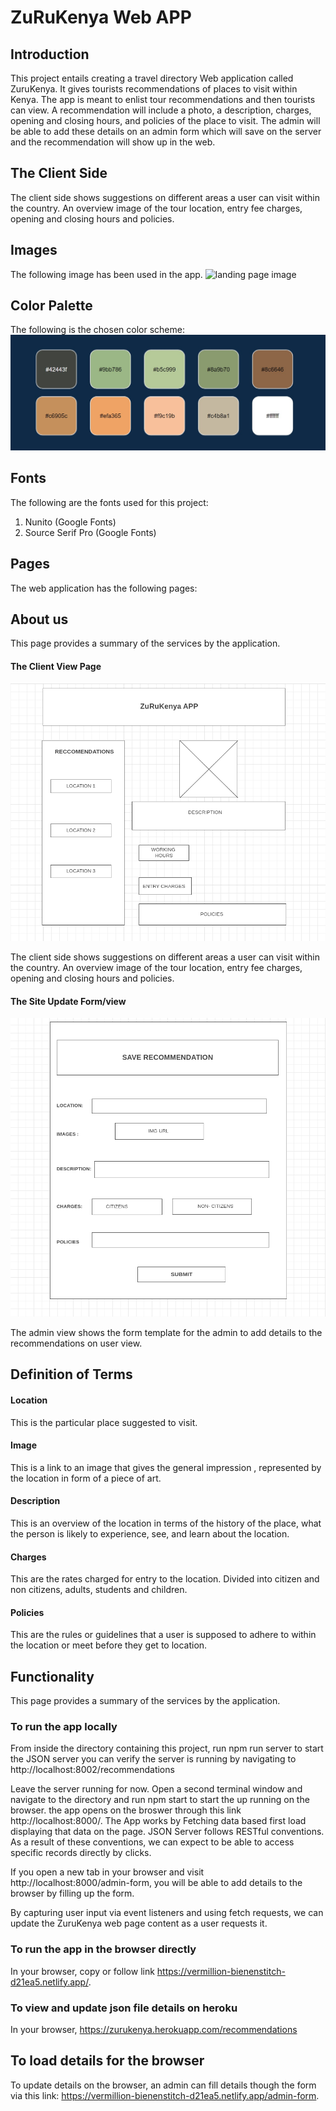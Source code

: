 # ZuRuKenya Web APP

## Introduction

This project entails creating a travel directory Web application called ZuruKenya. It gives tourists recommendations of places to visit within Kenya. The app is meant to enlist tour recommendations and then tourists can view. A recommendation will include a photo, a description, charges, opening and closing hours, and policies of the place to visit. The admin will be able to add these details on an admin form which will save on the server and the recommendation will show up in the web.

## The Client Side

The client side shows suggestions on different areas a user can visit within the country. An overview image of the tour location, entry fee charges, opening and closing hours and policies.

## Images

The following image has been used in the app.
![landing page image](public/image/safari.jpeg)

## Color Palette

The following is the chosen color scheme:
![Color palette](public/image/themecolors.jpeg)

## Fonts

The following are the fonts used for this project:

1. Nunito (Google Fonts)
1. Source Serif Pro (Google Fonts)

## Pages

The web application has the following pages:

## About us

This page provides a summary of the services by the application.

#### The Client View Page

![Client View Page](public/image/clientview.png)

The client side shows suggestions on different areas a user can visit within the country. An overview image of the tour location, entry fee charges, opening and closing hours and policies.

#### The Site Update Form/view

![Admin Form View Page](public/image/adminview.png)

The admin view shows the form template for the admin to add details to the recommendations on user view.

## Definition of Terms

#### Location

This is the particular place suggested to visit.

#### Image

This is a link to an image that gives the general impression , represented by the location in form of a piece of art.

#### Description

This is an overview of the location in terms of the history of the place, what the person is likely to experience, see, and learn about the location.

#### Charges

This are the rates charged for entry to the location. Divided into citizen and non citizens, adults, students and children.

#### Policies

This are the rules or guidelines that a user is supposed to adhere to within the location or meet before they get to location.

## Functionality

This page provides a summary of the services by the application.

### To run the app locally

From inside the directory containing this project, run npm run server to start the JSON server you can verify the server is running by navigating to http://localhost:8002/recommendations

Leave the server running for now. Open a second terminal window and navigate to the directory and run npm start to start the up running on the browser. the app opens on the broswer through this link http://localhost:8000/. The App works by Fetching data based first load displaying that data on the page. JSON Server follows RESTful conventions. As a result of these conventions, we can expect to be able to access specific records directly by clicks.

If you open a new tab in your browser and visit http://localhost:8000/admin-form, you will be able to add details to the browser by filling up the form.

By capturing user input via event listeners and using fetch requests, we can update the ZuruKenya web page content as a user requests it.

### To run the app in the browser directly

In your browser, copy or follow link https://vermillion-bienenstitch-d21ea5.netlify.app/.

### To view and update json file details on heroku

In your browser, https://zurukenya.herokuapp.com/recommendations

## To load details for the browser

To update details on the browser, an admin can fill details though the form via this link: https://vermillion-bienenstitch-d21ea5.netlify.app/admin-form.
